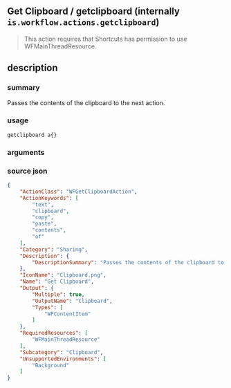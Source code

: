 
## Get Clipboard / getclipboard (internally `is.workflow.actions.getclipboard`)


> This action requires that Shortcuts has permission to use WFMainThreadResource.


## description
### summary
Passes the contents of the clipboard to the next action.


### usage
`getclipboard a{}`

### arguments


### source json

```json
{
	"ActionClass": "WFGetClipboardAction",
	"ActionKeywords": [
		"text",
		"clipboard",
		"copy",
		"paste",
		"contents",
		"of"
	],
	"Category": "Sharing",
	"Description": {
		"DescriptionSummary": "Passes the contents of the clipboard to the next action."
	},
	"IconName": "Clipboard.png",
	"Name": "Get Clipboard",
	"Output": {
		"Multiple": true,
		"OutputName": "Clipboard",
		"Types": [
			"WFContentItem"
		]
	},
	"RequiredResources": [
		"WFMainThreadResource"
	],
	"Subcategory": "Clipboard",
	"UnsupportedEnvironments": [
		"Background"
	]
}
```
